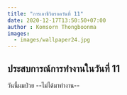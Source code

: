```yaml
---
title: "การเอาชีวิตรอดวันที่ 11"
date: 2020-12-17T13:50:50+07:00
author : Komsorn Thongboonma
images: 
  - images/wallpaper24.jpg
---
```


## ประสบการณ์การทำงานในวันที่ 11

วันนี้ผมป่วย --ไม่ได้มาทำงาน--

